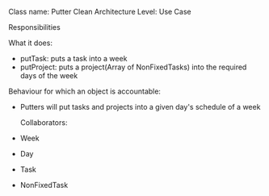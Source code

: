 Class name: Putter
Clean Architecture Level: Use Case

Responsibilities

What it does:
* putTask: puts a task into a week
* putProject: puts a project(Array of NonFixedTasks) into the required days of the week

Behaviour for which an object is accountable:
* Putters will put tasks and projects into a given day's schedule of a week

  Collaborators:
* Week
* Day
* Task
* NonFixedTask
